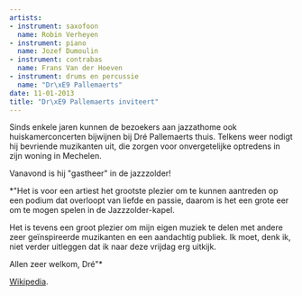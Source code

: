 ```yaml
---
artists:
- instrument: saxofoon
  name: Robin Verheyen
- instrument: piano
  name: Jozef Dumoulin
- instrument: contrabas
  name: Frans Van der Hoeven
- instrument: drums en percussie
  name: "Dr\xE9 Pallemaerts"
date: 11-01-2013
title: "Dr\xE9 Pallemaerts inviteert"
---
```

Sinds enkele jaren kunnen de bezoekers aan jazzathome ook huiskamerconcerten bijwijnen bij Dré Pallemaerts thuis.
Telkens weer nodigt hij bevriende muzikanten uit, die zorgen voor onvergetelijke optredens in zijn woning in Mechelen. 

Vanavond is hij "gastheer" in de jazzzolder! 

*"Het is voor een artiest het grootste plezier om te kunnen aantreden op een podium dat overloopt van liefde en passie,
daarom is het een grote eer om te mogen spelen in de Jazzzolder-kapel. 

Het is tevens een groot plezier om mijn eigen muziek te delen met andere zeer geïnspireerde muzikanten en een aandachtig publiek.
Ik moet, denk ik, niet verder uitleggen dat ik naar deze vrijdag erg uitkijk. 

Allen zeer welkom, Dré"* 

[Wikipedia](http://nl.wikipedia.org/wiki/Dr%C3%A9_Pallemaerts).